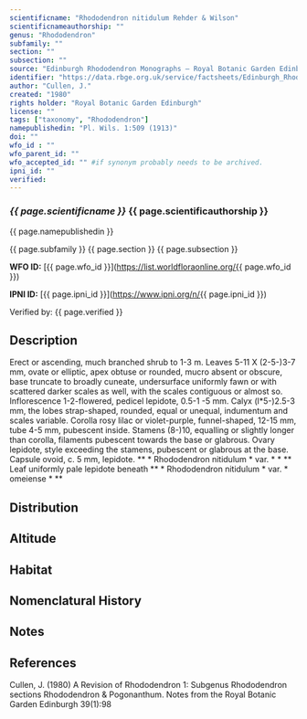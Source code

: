 ```yaml
---
scientificname: "Rhododendron nitidulum Rehder & Wilson"
scientificnameauthorship: ""
genus: "Rhododendron"
subfamily: ""
section: ""
subsection: ""
source: "Edinburgh Rhododendron Monographs – Royal Botanic Garden Edinburgh"
identifier: "https://data.rbge.org.uk/service/factsheets/Edinburgh_Rhododendron_Monographs.xhtml"
author: "Cullen, J."
created: "1980"
rights holder: "Royal Botanic Garden Edinburgh"
license: ""
tags: ["taxonomy", "Rhododendron"]
namepublishedin: "Pl. Wils. 1:509 (1913)"
doi: ""
wfo_id : ""
wfo_parent_id: ""
wfo_accepted_id: "" #if synonym probably needs to be archived.                      
ipni_id: ""
verified:
---
```

### _{{ page.scientificname }}_ {{ page.scientificauthorship }}
 {{ page.namepublishedin }}

{{ page.subfamily }} {{ page.section }} {{ page.subsection }}

**WFO ID:** [{{ page.wfo_id }}](https://list.worldfloraonline.org/{{ page.wfo_id }})

**IPNI ID:** [{{ page.ipni_id }}](https://www.ipni.org/n/{{ page.ipni_id }})

Verified by: {{ page.verified }}



## Description
Erect or ascending, much branched shrub to 1-3 m. Leaves 5-11 X (2-5-)3-7 mm, ovate or elliptic, apex obtuse or rounded, mucro absent or obscure, base truncate to broadly cuneate, undersurface uniformly fawn or with scattered darker scales as well, with the scales contiguous or almost so. Inflorescence 1-2-flowered, pedicel lepidote, 0.5-1 -5 mm. Calyx (l*5-)2.5-3 mm, the lobes strap-shaped, rounded, equal or unequal, indumentum and scales variable. Corolla rosy lilac or violet-purple, funnel-shaped, 12-15 mm, tube 4-5 mm, pubescent inside. Stamens (8-)10, equalling or slightly longer than corolla, filaments pubescent towards the base or glabrous. Ovary lepidote, style exceeding the stamens, pubescent or glabrous at the base. Capsule ovoid, c. 5 mm, lepidote. ** * Rhododendron nitidulum * var. * * ** Leaf uniformly pale lepidote beneath ** * Rhododendron nitidulum * var. * omeiense * **

## Distribution


## Altitude


## Habitat


## Nomenclatural History

                       
## Notes


## References

Cullen, J. (1980) A Revision of Rhododendron 1: Subgenus Rhododendron sections Rhododendron & Pogonanthum. Notes from the Royal Botanic Garden Edinburgh 39(1):98
